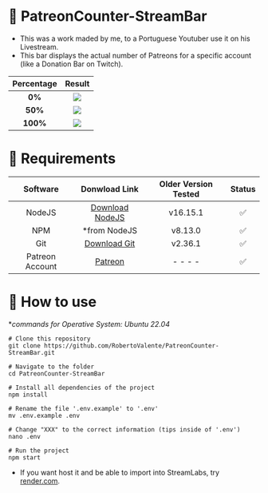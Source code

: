 # 📶 PatreonCounter-StreamBar
- This was a work maded by me, to a Portuguese Youtuber use it on his Livestream.
- This bar displays the actual number of Patreons for a specific account (like a Donation Bar on Twitch).

| **Percentage** |                  **Result**                 |
|:--------------:|:-------------------------------------------:|
|     **0%**     | <img src="https://i.imgur.com/xhEB25y.png"> |
|     **50%**    | <img src="https://i.imgur.com/dn4gXY5.png"> |
|    **100%**    | <img src="https://i.imgur.com/XJI645w.png"> |

# 📌 Requirements
| Software |                   Donwload Link                   | Older Version Tested | Status |
|:--------:|:-------------------------------------------------:|:--------------------:|:------:|
|  NodeJS  | [Download NodeJS](https://nodejs.org/en/download) |       v16.15.1       |    ✅   |
|    NPM   |                    *from NodeJS                   |        v8.13.0       |    ✅   |
|    Git   |   [Download Git](https://git-scm.com/downloads)   |        v2.36.1       |    ✅   |
|    Patreon Account   |   [Patreon](https://patreon.com)   |        - - - -       |    ✅   |

# 📌 How to use
**commands for Operative System: Ubuntu 22.04*
```console
# Clone this repository
git clone https://github.com/RobertoValente/PatreonCounter-StreamBar.git

# Navigate to the folder
cd PatreonCounter-StreamBar

# Install all dependencies of the project
npm install

# Rename the file '.env.example' to '.env'
mv .env.example .env

# Change "XXX" to the correct information (tips inside of '.env')
nano .env

# Run the project
npm start
```
- If you want host it and be able to import into StreamLabs, try [render.com](https://ender.com).
